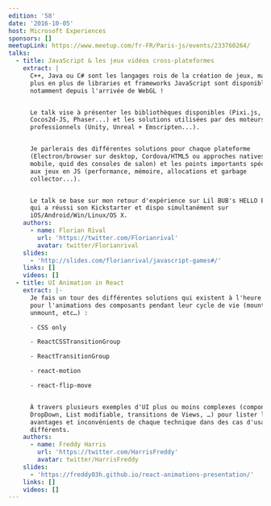 ```yaml
---
edition: '58'
date: '2016-10-05'
host: Microsoft Experiences
sponsors: []
meetupLink: https://www.meetup.com/fr-FR/Paris-js/events/233760264/
talks:
  - title: JavaScript & les jeux vidéos cross-plateformes
    extract: |
      C++, Java ou C# sont les langages rois de la création de jeux, mais de
      plus en plus de libraries et frameworks JavaScript sont disponibles,
      notamment depuis l'arrivée de WebGL !


      Le talk vise à présenter les bibliothèques disponibles (Pixi.js,
      Cocos2d-JS, Phaser...) et les solutions utilisées par des moteurs
      professionnels (Unity, Unreal + Emscripten...).


      Je parlerais des différentes solutions pour chaque plateforme
      (Electron/browser sur desktop, Cordova/HTML5 ou approches natives sur
      mobile, quid des consoles de salon) et les points importants spécifiques
      aux jeux en JS (performance, mémoire, allocations et garbage
      collector...).


      Le talk se base sur mon retour d'expérience sur Lil BUB's HELLO EARTH, jeu
      qui a réussi son Kickstarter et dispo simultanément sur
      iOS/Android/Win/Linux/OS X.
    authors:
      - name: Florian Rival
        url: 'https://twitter.com/Florianrival'
        avatar: twitter/Florianrival
    slides:
      - 'http://slides.com/florianrival/javascript-games#/'
    links: []
    videos: []
  - title: UI Animation in React
    extract: |-
      Je fais un tour des différentes solutions qui existent à l'heure actuelle
      pour l'animations des composants pendant leur cycle de vie (mount,
      unmount, etc…) :

      - CSS only

      - ReactCSSTransitionGroup

      - ReactTransitionGroup

      - react-motion

      - react-flip-move


      À travers plusieurs exemples d'UI plus ou moins complexes (component
      DropDown, List modifiable, transitions de Views, …) pour lister les
      avantages et inconvénients de chaque technique dans des cas d'usages
      différents.
    authors:
      - name: Freddy Harris
        url: 'https://twitter.com/HarrisFreddy'
        avatar: twitter/HarrisFreddy
    slides:
      - 'https://freddy03h.github.io/react-animations-presentation/'
    links: []
    videos: []
---
```

